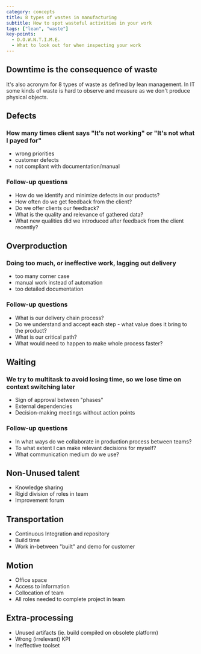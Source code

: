 ```yaml
---
category: concepts
title: 8 types of wastes in manufacturing
subtitle: How to spot wasteful activities in your work
tags: ["lean", "waste"]
key-points:
  - D.O.W.N.T.I.M.E.
  - What to look out for when inspecting your work
---
```


## Downtime is the consequence of waste

It's also acronym for 8 types of waste as defined by lean management.
In IT some kinds of waste is hard to observe and measure as we don't produce physical objects.

## Defects

### How many times client says "It's not working" or "It's not what I payed for"  

* wrong priorities
* customer defects
* not compliant with documentation/manual

### Follow-up questions

* How do we identify and minimize defects in our products?
* How often do we get feedback from the client?
* Do we offer clients our feedback?
* What is the quality and relevance of gathered data?
* What new qualities did we introduced after feedback from the client recently?

## Overproduction

### Doing too much, or ineffective work, lagging out delivery

* too many corner case
* manual work instead of automation
* too detailed documentation

### Follow-up questions

* What is our delivery chain process?
* Do we understand and accept each step - what value does it bring to the product?
* What is our critical path?
* What would need to happen to make whole process faster?

## Waiting

### We try to multitask to avoid losing time, so we lose time on context switching later

* Sign of approval between "phases"
* External dependencies
* Decision-making meetings without action points

### Follow-up questions

* In what ways do we collaborate in production process between teams?
* To what extent I can make relevant decisions for myself?
* What communication medium do we use?

## Non-Unused talent

* Knowledge sharing
* Rigid division of roles in team
* Improvement forum

## Transportation

* Continuous Integration and repository
* Build time
* Work in-between "built" and demo for customer

## Motion

* Office space
* Access to information
* Collocation of team
* All roles needed to complete project in team

## Extra-processing

* Unused artifacts (ie. build compiled on obsolete platform)
* Wrong (irrelevant) KPI
* Ineffective toolset
